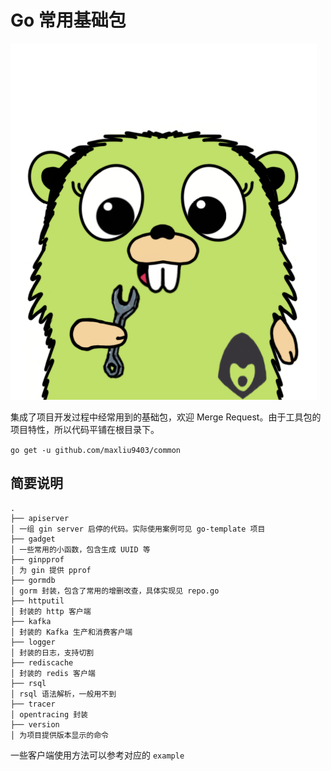 # Go 常用基础包

![common](./logo.png)


集成了项目开发过程中经常用到的基础包，欢迎 Merge Request。由于工具包的项目特性，所以代码平铺在根目录下。

`go get -u github.com/maxliu9403/common`


## 简要说明

```
.
├── apiserver
│ 一组 gin server 启停的代码。实际使用案例可见 go-template 项目
├── gadget
│ 一些常用的小函数，包含生成 UUID 等
├── ginpprof
│ 为 gin 提供 pprof
├── gormdb
│ gorm 封装，包含了常用的增删改查，具体实现见 repo.go
├── httputil
│ 封装的 http 客户端 
├── kafka
│ 封装的 Kafka 生产和消费客户端
├── logger
│ 封装的日志，支持切割
├── rediscache
│ 封装的 redis 客户端
├── rsql
│ rsql 语法解析，一般用不到
├── tracer
│ opentracing 封装
├── version
│ 为项目提供版本显示的命令

```

一些客户端使用方法可以参考对应的 `example`
